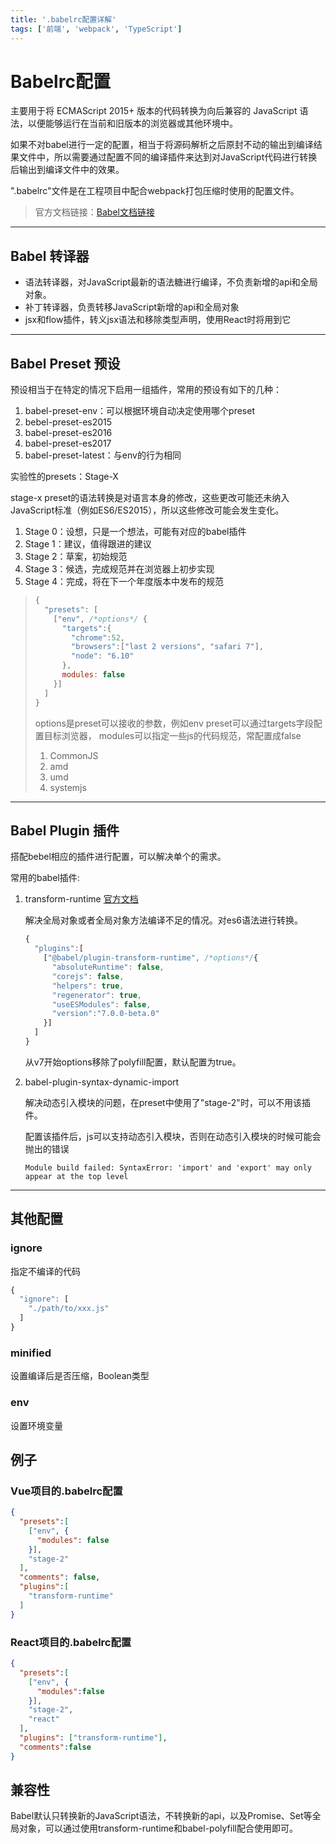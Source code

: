 ```yaml
---
title: '.babelrc配置详解'
tags: ['前端', 'webpack', 'TypeScript']
---
```


# Babelrc配置

主要用于将 ECMAScript 2015+ 版本的代码转换为向后兼容的 JavaScript 语法，以便能够运行在当前和旧版本的浏览器或其他环境中。

如果不对babel进行一定的配置，相当于将源码解析之后原封不动的输出到编译结果文件中，所以需要通过配置不同的编译插件来达到对JavaScript代码进行转换后输出到编译文件中的效果。

".babelrc"文件是在工程项目中配合webpack打包压缩时使用的配置文件。

> 官方文档链接：[Babel文档链接](https://www.babeljs.cn)

-----------

## Babel 转译器

- 语法转译器，对JavaScript最新的语法糖进行编译，不负责新增的api和全局对象。
- 补丁转译器，负责转移JavaScript新增的api和全局对象
- jsx和flow插件，转义jsx语法和移除类型声明，使用React时将用到它

---------

## Babel Preset 预设

预设相当于在特定的情况下启用一组插件，常用的预设有如下的几种：

1. babel-preset-env：可以根据环境自动决定使用哪个preset
2. bebel-preset-es2015
3. babel-preset-es2016
4. babel-preset-es2017
5. babel-preset-latest：与env的行为相同

实验性的presets：Stage-X

stage-x preset的语法转换是对语言本身的修改，这些更改可能还未纳入JavaScript标准（例如ES6/ES2015），所以这些修改可能会发生变化。

1. Stage 0：设想，只是一个想法，可能有对应的babel插件
2. Stage 1：建议，值得跟进的建议
3. Stage 2：草案，初始规范
4. Stage 3：候选，完成规范并在浏览器上初步实现
5. Stage 4：完成，将在下一个年度版本中发布的规范

> ```javascript
> {
>   "presets": [
>     ["env", /*options*/ {
>       "targets":{
>         "chrome":52,
>         "browsers":["last 2 versions", "safari 7"],
>         "node": "6.10"
>       },
>       modules: false
>     }]
>   ]
> }
> ```
>
> options是preset可以接收的参数，例如env preset可以通过targets字段配置目标浏览器， modules可以指定一些js的代码规范，常配置成false
>
> 1. CommonJS
> 2. amd
> 3. umd
> 4. systemjs

------------

## Babel Plugin 插件

搭配bebel相应的插件进行配置，可以解决单个的需求。

常用的babel插件:

1. transform-runtime [官方文档](https://www.babeljs.cn/docs/babel-plugin-transform-runtime)

   解决全局对象或者全局对象方法编译不足的情况。对es6语法进行转换。

   ```javascript
   {
     "plugins":[
       ["@babel/plugin-transform-runtime", /*options*/{
         "absoluteRuntime": false,
         "corejs": false,
         "helpers": true,
         "regenerator": true,
         "useESModules": false,
         "version":"7.0.0-beta.0"
       }]
     ]
   }
   ```

   从v7开始options移除了polyfill配置，默认配置为true。

   

2. babel-plugin-syntax-dynamic-import

   解决动态引入模块的问题，在preset中使用了"stage-2"时，可以不用该插件。

   配置该插件后，js可以支持动态引入模块，否则在动态引入模块的时候可能会抛出的错误

   ```
   Module build failed: SyntaxError: 'import' and 'export' may only appear at the top level
   ```

----------------

## 其他配置

### ignore

指定不编译的代码

```javascript
{
  "ignore": [
    "./path/to/xxx.js"
  ]
}
```

### minified

设置编译后是否压缩，Boolean类型

### env

设置环境变量



## 例子

### Vue项目的.babelrc配置

```json
{
  "presets":[
    ["env", {
      "modules": false
    }],
    "stage-2"
  ],
  "comments": false,
  "plugins":[
    "transform-runtime"
  ]
}
```



### React项目的.babelrc配置

```json
{
  "presets":[
    ["env", {
      "modules":false
    }],
    "stage-2",
    "react"
  ],
  "plugins": ["transform-runtime"],
  "comments":false
}
```



## 兼容性

Babel默认只转换新的JavaScript语法，不转换新的api，以及Promise、Set等全局对象，可以通过使用transform-runtime和babel-polyfill配合使用即可。

